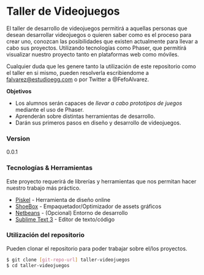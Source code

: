 # Taller de Videojuegos
El taller de desarrollo de videojuegos permitirá a aquellas personas que desean desarrollar videojuegos o quieren saber como es el proceso para crear uno, conozcan las posibilidades que existen actualmente para llevar a cabo sus proyectos.
Utilizando tecnologías como Phaser, que permitirá visualizar nuestro proyecto tanto en plataformas web como móviles.

Cualquier duda que les genere tanto la utilización de este repositorio como el taller en si mismo, pueden resolverla escribiendome a falvarez@estudioegg.com o por Twitter a @FefoAlvarez.

**Objetivos**
- Los alumnos serán capaces de *llevar a cabo prototipos de juegos* mediante el uso de Phaser.
- Aprenderán sobre distintas herramientas de desarrollo.
- Darán sus primeros pasos en diseño y desarrollo de videojuegos.

### Version
0.0.1

### Tecnologías & Herramientas

Este proyecto requerirá de librerías y herramientas que nos permitan hacer nuestro trabajo más práctico.

* [Piskel] - Herramienta de diseño online
* [ShoeBox] - Empaquetador/Optimizador de assets gráficos
* [Netbeans] - (Opcional) Entorno de desarrollo
* [Sublime Text 3] - Editor de texto/código

### Utilización del repositorio
Pueden clonar el repositorio para poder trabajar sobre el/los proyectos.
```sh
$ git clone [git-repo-url] taller-videojuegos
$ cd taller-videojuegos
```

[@FefoAlvarez]:http://twitter.com/FefoAlvarez
[Sublime Text 3]:http://sublimetext.com
[Piskel]:http://piskelapp.com
[ShoeBox]:http://renderhjs.net/shoebox/
[Netbeans]:http://sublimetext.com
